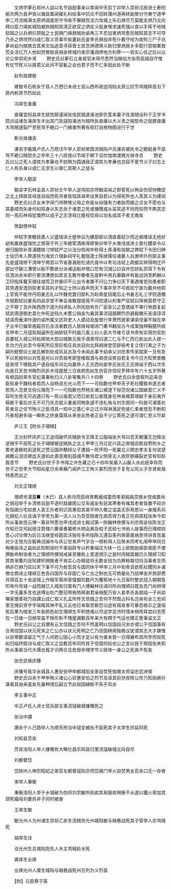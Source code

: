 <!-- { "loadSidebar": true } -->
　　文炳字夣石郑州人幼以名节自励事亲以孝闻中天启丁卯举人崇祯戊辰进士寿阳榆次两为县尹皆以循良着闻擢礼科给事中抗论不回转蒲州道再转副使分守兾宁道甲申二月流贼满太原炳调度拒守书夜不懈贼百法力攻城上矢石俱尽万莫能支炳乃北向拜曰臣力竭矣城陷被执贼知其清正欲官之炳仗义挺身惟求速死强以食以手挥于地贼怒刼之以兵炳引颈就之士民拥门保救贼劝谕再三不忍加害炳骂愈厉贼知其志不可夺乃杀之炳坦然曰成仁取义吾事毕矣妻赵氏妾李氏俱投井死仆戴守经为收殓三尸子兆夣尚幼为贼携去其弟文灿追营寻获晋士民念炳德俱义助归里炳居乡多懿行尝输粟救荒全活亿万人他如焚劵助丧捐金修城约束宗藩调停地方利弊一一皆实心任之后以众论公举崇祀乡贤
　　野史氏曰夣石立身居官未得尽悉然当贼焰方张而孤城自守惟有仗节死义以报君父此间不容髪之会也君子而不仁多因此处不断

　　赵布政建极

　　建极号石帆永宁县人万厯已未进士官山西布政逆闯陷太原公抗节骂贼碎首刃下疏内称其节烈如此

　　冯庠生奋庸

　　奋庸宜阳县庠生赋性醇谨闻张信民倡道渑池即负笈率妻子徃游随设科于正学书院训诂诸生渑庠生半出其门及冦陷渑池为贼所执奋庸以大义责之贼怒命之屈膝奋庸大骂贼遂裂尸至死骂不絶口一门被害所著有观灯说格物图说行于世

　　靳光禄谦吉

　　谦吉字羲箴卢氏人万厯戊午举人崇祯癸酉流贼陷卢氏谦吉被执令之跪挺身不屈骂不絶口贼怒杀之卒年三十八抚按以节闻于朝下诏优恤南渡赠光禄寺丞
　　野史氏曰公之死人谓其为孝廉也不妨稍为圆通我正谓其为孝亷也岂容不爱节义子曰志士仁人有杀身以成仁无求生以害仁其斯人之徒与

　　李举人毓梁

　　毓梁字石林孟县人崇祯壬午举人逆闯陷京师毓梁闻之即誓死以殉会伪官持檄促之北上拜辞其母遂自缢而死吊者皆恸其母宋谈笑自若以为得死所也人髙其义为建祠
　　野史氏曰贞女未字闭门待聘惟父母之命是从如强有力者胁而嫁之贞女不愿也与其委顺而失身何如殒身以矢志余于诸君之死或慷慨或从容其迹不同而较然不欺其志则一焉石林母犹慨然以成子之志滂母比隆视侃母以功名成其子者尤难矣

　　贺副使仲轼

　　仲轼字景瞻获嘉人父盛瑞进士歴叅议为膳部郎以清直着轼少而近痴嗜读无他好幼有羸疾盛瑞忧之居宿于外三年絶荤酒疾得瘳癸卯举于乡庚戌成进士筮仕醴泉令以艰归服除补青浦醴故刁悍轼严之以法分校闱中称得士青浦有投献之弊轼下令田归绅士役仍本人弊遂除为海忠介瑞新祠宇礼敬隐逸士陈继儒任诸要人右庚申升刑部主事先是盛瑞修干清坤宁两宫以节省塞漏巵杜请托竟中以考功法轼上疏据实辨得明迁戸部出守鎭江漕使以船不敷欲分派诸运船弁借口恐有沉溺公曰该弁恐妨私货耳下令有任洒派余米即行更领漕使如其言无敢作梗者先是黔中用兵募鎭弁有能运饷至黔酬以卫印指挥戴天锡往竣而卫弁悬印不让出令者置不问公力争曰天下事遇难苦则愚者职其劳遇安逸则狡者享其利才知之士所以吞声而天下事卒至不可收拾宁直为戴弁地耶上官竟不能夺丹阳姜志礼以忤魏党罢归部札为赵南星招尾后止书姜志礼三字院道檄令提勘轼曰姜系四品京堂不奉旨谁敢擅提竟不问院道以利害严驳轼曰择祸莫若守正之不移丁丑升陕西西宁道为珰贤私人所衔劾有负厂臣急公之意镌级不果行癸酉复起轼武德道御史袁化中死逆珰久未塟公捐金为襄其事流冦猖獗烈宗避殿撤乐圣语谆谆轼读而垂涕作道约谕所属文武将吏人人感动及旋里行李萧然居家课弟侄軰不独在举子业辛巳蝗旱施榖百石全活者数百人居继母艰闭门著书翻驳古今成案独伸胸臆所欲言甲申二月冦氛相逼所在纳欵轼不时画几案上曰人臣大节难亏读书贵有实用伪官到县要轼入城公将帖掷地大怒曰贼敢见我乎谓弟侄曰道二仁与不仁而已矣出此入彼一生功力在此吾今得死所后至巨栢庄具衣冠向北拜阙继登茔辞祖考复立侄行素之子为嗣孙题壁曰土崩瓦解到处成风亘古及今未闻此事予幼承父训忠孝传家国家一旦有急不以死报何以对吾皇何以对吾祖考即登楼取酒与弟侄谈笑自若复书今日方知贺景瞻促弟侄下楼扃其户遂自缢东间北向妻恭人王氏西向妾李氏张氏王氏俱缢于西以次东向是日天忽书晦烈风折木伐屋歴三日夜颜色如生伪官亦惊叹罗拜卒年六十五岁所著有栢园初草冬官纪事春秋归义八卦等集共八十四卷
　　野史氏曰余尝叙列迩来忠臣殒身于魏珰者若而人自杨涟左光斗而下一一可指数也甲申天子死社稷致命遂志者若而人范景文倪元璐而下一一可指数也然杨左诸公被逮下狱范倪诸公国破君亡义不容茍生势无可逃遁只有一死以报君父而已矣若公者既身在林泉微箕靖献于身前夷齐稿骸于事后亦无不可乃矢志就义妻妾同殉急遽不违礼殆与刘宗周同一科是可谓善处死者总之仗节殉义之臣须具一知中之愚仁中之过方得淋漓足色彼仁柔者悠忽不断知巧者规避多端一瞬失之终身莫赎从来坐此咎者正自不少公策死之道可谓仁至义尽矣

　　庐江王【附长子翊檭】

　　王分封怀庆庐江王逆闯破怀庆贼欲令王降王公服端坐大骂曰吾天朝藩王岂降汝逆贼乎不屈死之长子翊檭被逆贼执之北上甲申三月过定兴县之故城店题自赞附乡之耆老遂絶粒前途死之赞云国祚頺倾父子遭刼一死怀阳一死冀北义闗忠孝夫复何说望阙瞻云泪流襟血天道如此善恶难别孤魂不散侍君父侧骨无人收肝肠痛裂史官有知标我苦节
　　野史氏曰世子手书得之许生藏之已十四年矣屡入山屡入水此纸幸存而世子之忠孝大节昭如星日余来蘓门闻庐江王殉义甚烈而世子复有父风父子亦贤矣哉特表而出之

　　刘文正理顺

　　理顺号湛露■〈木巳〉县人弥月而孤母育教甫成童而孝弟肫肫宗族乡党咸嘉尚之弱冠举于乡清修自励不逐时趋屡困公交车戚友有目其寒者有嗤其老者皆置不较亦有指囷分宅如昔人哀王孙者则识其惠偿其直平仲久敬之谊盖无忝焉思以一身维系风化纲纪人伦且诲子学贵为第一流人以为吾受困者在病吾得力者正在病周程张朱今知所从事矣但云博一第非所愿也甲戌成进士殿试第一除翰林修撰与刘宗周金铉陈龙正作知已交司起居注管理六曹章奏纂修大明会典及程子武经七书他人故事而已理顺则悉心讨论俾为后日法继登经筵启沃独任多所指陈又遵旨条列俱蒙嘉纳至侍讲青宫虽对少主倍为庄毅典试闽中与呉公甘来声气孚合一榜称得人后癸未同考礼闱甲申同日殉难丽泽之益如此知制诰时不事丽辞专以矜重端庄为体一日上欲勉励阁臣阁臣不便撰勅命制诰者为之理顺所撰规戒甚至雅称上意遂颁示之是时闯贼盘踞已久理顺习知其势渐薫灼且知建帜拥旄者不肯实心办贼徒将无数金钱为功罪格每切向当事者言而柄非已撡乃叹曰天下事不可为矣吾其与国同休乎甲申三月中旬帝且欲死社稷同乡诸僚佥商进止理顺正色告曰国存与存国亡与亡古之制也无可商量处乃括俸金并旅邸费共得百五十金送城上作犒军需命家僮掘坑数尺为覆柩地十九日寅时整衣冠入朝期急叩帝作背城一战而贼已入城矣归寓有门人傅翰林往谒问所向理顺曰既及吾门尚辨得一字无庸多言也送傅出杜门整冠带袍笏拜谢君亲继配万安人妾李氏各就缢一子尚幼嘱家僮善视乃自讃云成仁取义孔孟所传文信践之吾何不然既占科名岂肯茍全三忠祠里无愧前贤字字端楷其神不乱又云他日来取吾骸恐沿途有刼发者可暴吾柩示之遂缢死后果为贼发三年矣颜色如生理顺生平积徳难以尽述学足济时惜未柄用耳尝曰吾愿在一日维一日纲常盖不惭形影不愧屋漏数百年来大有闗于气运也赠正詹事谥文正
　　野史氏曰公之自讃有云文信践之吾何不然盖明以信国自况余亦谓公于信国事有合焉信国以状元死宋之亡公亦以状元死明之亡乃信国柄用独晚议犹谓其志大才踈惟以衣帯数语留正气于人间若公固心小而才足以有为者未尝一日得展布其所学而视死如归临终赋诗与成仁取义之旨数百年同符其于信国何如也公之言曰我于周程张朱知所从事眞当代大儒也哉才识两合见危授命理学节义统体一身公之死眞不死矣

　　张忠武侯庆臻

　　庆臻号鳯华永城县人惠安伯甲申都城陷全家自焚死恤赠太师谥忠武进侯
　　野史氏曰余于甲申殉义诸公心钦惠安伯之烈节及读其前世叔晖公传乃知贻厥孙谋者其由来逺矣先軰种德后嗣立节此叚因縁断不系乎风水

　　李主事中正

　　中正卢氏人进士官兵部主事流冦破城慷慨死之

　　张治中讃

　　讃永宁人己酉举人为顺天府治中冦变被执不屈死其子太学生祚延同死

　　刘知县芳奕

　　芳奕洛阳人举人慷慨有大略仕昌乐知县归里流冦破城北向自尽

　　刘都督岱

　　岱陜州人神宗昭妃之弟官左都督冦陷京师岱阖门举火自焚男女百余口无一存者

　　来举人秉衡

　　秉衡洛阳人举于乡城破为伪将刘宗敏所执欲其易服收用衡不从遂以鐡火索加其颈死孀母刘妻呉并子同时被害

　　王庠生敏

　　敏光州人为州诸生崇祯乙亥冬流贼攻光州城陷敏与贼巷战死其子管举人亦骂贼死

　　胡庠生诠

　　诠光州生员城陷抱先人木主骂贼赴水死

　　龚庠生业焕

　　业焕光州人廪生城陷与贼巷战死州志列为义烈首

　　【附】元臣蔡子英

